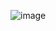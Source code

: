 ![image](https://user-images.githubusercontent.com/70919673/209347869-86996f7d-be12-40ee-9a7f-8ac3e568c8ae.png)
